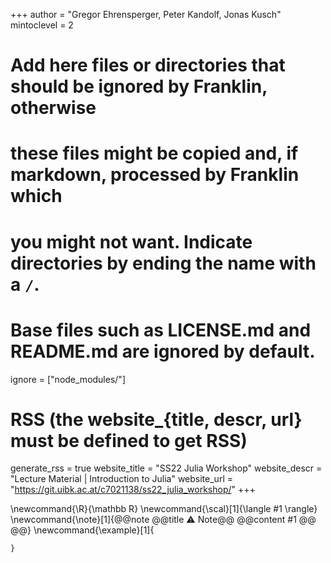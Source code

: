 <!--
Add here global page variables to use throughout your website.
-->
+++
author = "Gregor Ehrensperger, Peter Kandolf, Jonas Kusch"
mintoclevel = 2

# Add here files or directories that should be ignored by Franklin, otherwise
# these files might be copied and, if markdown, processed by Franklin which
# you might not want. Indicate directories by ending the name with a `/`.
# Base files such as LICENSE.md and README.md are ignored by default.
ignore = ["node_modules/"]

# RSS (the website_{title, descr, url} must be defined to get RSS)
generate_rss = true
website_title = "SS22 Julia Workshop"
website_descr = "Lecture Material | Introduction to Julia"
website_url   = "https://git.uibk.ac.at/c7021138/ss22_julia_workshop/"
+++

<!--
Add here global latex commands to use throughout your pages.
-->
\newcommand{\R}{\mathbb R}
\newcommand{\scal}[1]{\langle #1 \rangle}
\newcommand{\note}[1]{@@note @@title ⚠ Note@@ @@content #1 @@ @@}
\newcommand{\example}[1]{
~~~<button type="button" class="collapsible">~~~ Example ~~~</button><div class="collapsiblecontent">~~~ #1 ~~~</div>~~~
}